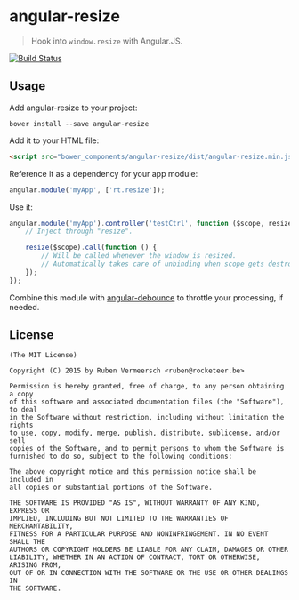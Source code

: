 # angular-resize

> Hook into `window.resize` with Angular.JS.

[![Build Status](https://travis-ci.org/rubenv/angular-resize.png?branch=master)](https://travis-ci.org/rubenv/angular-resize)

## Usage
Add angular-resize to your project:

```
bower install --save angular-resize
```

Add it to your HTML file:

```html
<script src="bower_components/angular-resize/dist/angular-resize.min.js"></script>
```

Reference it as a dependency for your app module:

```js
angular.module('myApp', ['rt.resize']);
```

Use it:

```js
angular.module('myApp').controller('testCtrl', function ($scope, resize) {
    // Inject through "resize".

    resize($scope).call(function () {
        // Will be called whenever the window is resized.
        // Automatically takes care of unbinding when scope gets destroyed.
    });
});
```

Combine this module with [angular-debounce](https://github.com/rubenv/angular-debounce) to throttle your processing, if needed.

## License 

    (The MIT License)

    Copyright (C) 2015 by Ruben Vermeersch <ruben@rocketeer.be>

    Permission is hereby granted, free of charge, to any person obtaining a copy
    of this software and associated documentation files (the "Software"), to deal
    in the Software without restriction, including without limitation the rights
    to use, copy, modify, merge, publish, distribute, sublicense, and/or sell
    copies of the Software, and to permit persons to whom the Software is
    furnished to do so, subject to the following conditions:

    The above copyright notice and this permission notice shall be included in
    all copies or substantial portions of the Software.

    THE SOFTWARE IS PROVIDED "AS IS", WITHOUT WARRANTY OF ANY KIND, EXPRESS OR
    IMPLIED, INCLUDING BUT NOT LIMITED TO THE WARRANTIES OF MERCHANTABILITY,
    FITNESS FOR A PARTICULAR PURPOSE AND NONINFRINGEMENT. IN NO EVENT SHALL THE
    AUTHORS OR COPYRIGHT HOLDERS BE LIABLE FOR ANY CLAIM, DAMAGES OR OTHER
    LIABILITY, WHETHER IN AN ACTION OF CONTRACT, TORT OR OTHERWISE, ARISING FROM,
    OUT OF OR IN CONNECTION WITH THE SOFTWARE OR THE USE OR OTHER DEALINGS IN
    THE SOFTWARE.
